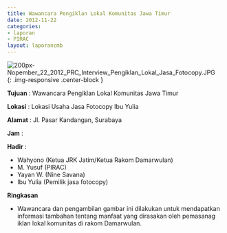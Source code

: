 ```yaml
---
title: Wawancara Pengiklan Lokal Komunitas Jawa Timur 
date: 2012-11-22
categories:
- laporan
- PIRAC
layout: laporancmb
---
```



![200px-Nopember_22_2012_PRC_Interview_Pengiklan_Lokal_Jasa_Fotocopy.JPG](/uploads/200px-Nopember_22_2012_PRC_Interview_Pengiklan_Lokal_Jasa_Fotocopy.JPG){: .img-responsive .center-block }


**Tujuan** : Wawancara Pengiklan Lokal Komunitas Jawa Timur 

**Lokasi** : Lokasi Usaha Jasa Fotocopy Ibu Yulia 

**Alamat** : Jl. Pasar Kandangan, Surabaya 

**Jam** : 

**Hadir** :
* Wahyono (Ketua JRK Jatim/Ketua Rakom Damarwulan)
* M. Yusuf (PIRAC)
* Yayan W. (Nine Savana)
* Ibu Yulia (Pemilik jasa fotocopy)

**Ringkasan**  
* Wawancara dan pengambilan gambar ini dilakukan untuk mendapatkan informasi tambahan tentang manfaat yang dirasakan oleh pemasanag iklan lokal komunitas di rakom Damarwulan.
